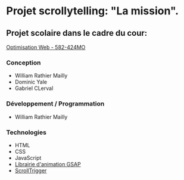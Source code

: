 # Projet scrollytelling: "La mission".

## Projet scolaire dans le cadre du cour:

[Optimisation Web - 582-424MO](https://tim-montmorency.com/timdoc/582-424MO/projet-scrollytelling/)

### Conception

- William Rathier Mailly
- Dominic Yale
- Gabriel CLerval

### Développement / Programmation

- William Rathier Mailly

### Technologies

- HTML
- CSS
- JavaScript
- [Librairie d'animation GSAP](https://gsap.com/docs/v3/Installation/?tab=cdn&module=esm&method=private+registry&tier=free&club=false&require=false&trial=true)
- [ScrollTrigger](https://gsap.com/docs/v3/Plugins/ScrollTrigger/)
